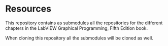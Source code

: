 # Resources

This repository contains as submodules all the repositories for the different chapters in the LabVIEW Graphical Programming, Fifth Edition book.

When cloning this repository all the submodules will be cloned as well.
